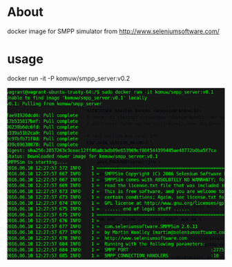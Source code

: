# About            
docker image for SMPP simulator from http://www.seleniumsoftware.com/              


# usage           

docker run -it -P komuw/smpp_server:v0.2                              
                          


![terminal showing image usage](https://github.com/komuW/smpp_server_docker/blob/master/terminal_with_SMPP_simulator_running.png)
